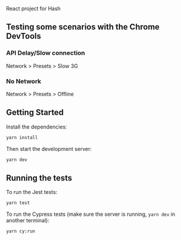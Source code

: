 React project for Hash

## Testing some scenarios with the Chrome DevTools

### API Delay/Slow connection

Network > Presets > Slow 3G

### No Network

Network > Presets > Offline

## Getting Started

Install the dependencies:

```bash
yarn install
```

Then start the development server:

```bash
yarn dev
```

## Running the tests

To run the Jest tests:

```bash
yarn test
```

To run the Cypress tests (make sure the server is running, `yarn dev` in another terminal):

```bash
yarn cy:run
```
